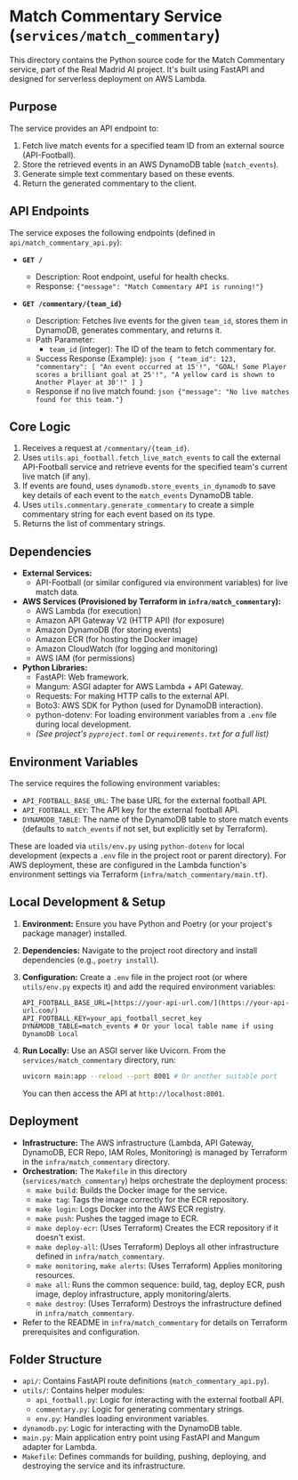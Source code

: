 # Match Commentary Service (`services/match_commentary`)

This directory contains the Python source code for the Match Commentary service, part of the Real Madrid AI project. It's built using FastAPI and designed for serverless deployment on AWS Lambda.

## Purpose

The service provides an API endpoint to:

1. Fetch live match events for a specified team ID from an external source (API-Football).
2. Store the retrieved events in an AWS DynamoDB table (`match_events`).
3. Generate simple text commentary based on these events.
4. Return the generated commentary to the client.

## API Endpoints

The service exposes the following endpoints (defined in `api/match_commentary_api.py`):

* **`GET /`**
  * Description: Root endpoint, useful for health checks.
  * Response: `{"message": "Match Commentary API is running!"}`

* **`GET /commentary/{team_id}`**
  * Description: Fetches live events for the given `team_id`, stores them in DynamoDB, generates commentary, and returns it.
  * Path Parameter:
    * `team_id` (integer): The ID of the team to fetch commentary for.
  * Success Response (Example):
        ```json
        {
          "team_id": 123,
          "commentary": [
            "An event occurred at 15'!",
            "GOAL! Some Player scores a brilliant goal at 25'!",
            "A yellow card is shown to Another Player at 30'!"
          ]
        }
        ```
  * Response if no live match found:
        ```json
        {"message": "No live matches found for this team."}
        ```

## Core Logic

1. Receives a request at `/commentary/{team_id}`.
2. Uses `utils.api_football.fetch_live_match_events` to call the external API-Football service and retrieve events for the specified team's current live match (if any).
3. If events are found, uses `dynamodb.store_events_in_dynamodb` to save key details of each event to the `match_events` DynamoDB table.
4. Uses `utils.commentary.generate_commentary` to create a simple commentary string for each event based on its type.
5. Returns the list of commentary strings.

## Dependencies

* **External Services:**
  * API-Football (or similar configured via environment variables) for live match data.
* **AWS Services (Provisioned by Terraform in `infra/match_commentary`):**
  * AWS Lambda (for execution)
  * Amazon API Gateway V2 (HTTP API) (for exposure)
  * Amazon DynamoDB (for storing events)
  * Amazon ECR (for hosting the Docker image)
  * Amazon CloudWatch (for logging and monitoring)
  * AWS IAM (for permissions)
* **Python Libraries:**
  * FastAPI: Web framework.
  * Mangum: ASGI adapter for AWS Lambda + API Gateway.
  * Requests: For making HTTP calls to the external API.
  * Boto3: AWS SDK for Python (used for DynamoDB interaction).
  * python-dotenv: For loading environment variables from a `.env` file during local development.
  * *(See project's `pyproject.toml` or `requirements.txt` for a full list)*

## Environment Variables

The service requires the following environment variables:

* `API_FOOTBALL_BASE_URL`: The base URL for the external football API.
* `API_FOOTBALL_KEY`: The API key for the external football API.
* `DYNAMODB_TABLE`: The name of the DynamoDB table to store match events (defaults to `match_events` if not set, but explicitly set by Terraform).

These are loaded via `utils/env.py` using `python-dotenv` for local development (expects a `.env` file in the project root or parent directory). For AWS deployment, these are configured in the Lambda function's environment settings via Terraform (`infra/match_commentary/main.tf`).

## Local Development & Setup

1. **Environment:** Ensure you have Python and Poetry (or your project's package manager) installed.
2. **Dependencies:** Navigate to the project root directory and install dependencies (e.g., `poetry install`).
3. **Configuration:** Create a `.env` file in the project root (or where `utils/env.py` expects it) and add the required environment variables:

    ```dotenv
    API_FOOTBALL_BASE_URL=[https://your-api-url.com/](https://your-api-url.com/)
    API_FOOTBALL_KEY=your_api_football_secret_key
    DYNAMODB_TABLE=match_events # Or your local table name if using DynamoDB Local
    ```

4. **Run Locally:** Use an ASGI server like Uvicorn. From the `services/match_commentary` directory, run:

    ```bash
    uvicorn main:app --reload --port 8001 # Or another suitable port
    ```

    You can then access the API at `http://localhost:8001`.

## Deployment

* **Infrastructure:** The AWS infrastructure (Lambda, API Gateway, DynamoDB, ECR Repo, IAM Roles, Monitoring) is managed by Terraform in the `infra/match_commentary` directory.
* **Orchestration:** The `Makefile` in this directory (`services/match_commentary`) helps orchestrate the deployment process:
  * `make build`: Builds the Docker image for the service.
  * `make tag`: Tags the image correctly for the ECR repository.
  * `make login`: Logs Docker into the AWS ECR registry.
  * `make push`: Pushes the tagged image to ECR.
  * `make deploy-ecr`: (Uses Terraform) Creates the ECR repository if it doesn't exist.
  * `make deploy-all`: (Uses Terraform) Deploys all other infrastructure defined in `infra/match_commentary`.
  * `make monitoring`, `make alerts`: (Uses Terraform) Applies monitoring resources.
  * `make all`: Runs the common sequence: build, tag, deploy ECR, push image, deploy infrastructure, apply monitoring/alerts.
  * `make destroy`: (Uses Terraform) Destroys the infrastructure defined in `infra/match_commentary`.
* Refer to the README in `infra/match_commentary` for details on Terraform prerequisites and configuration.

## Folder Structure

* `api/`: Contains FastAPI route definitions (`match_commentary_api.py`).
* `utils/`: Contains helper modules:
  * `api_football.py`: Logic for interacting with the external football API.
  * `commentary.py`: Logic for generating commentary strings.
  * `env.py`: Handles loading environment variables.
* `dynamodb.py`: Logic for interacting with the DynamoDB table.
* `main.py`: Main application entry point using FastAPI and Mangum adapter for Lambda.
* `Makefile`: Defines commands for building, pushing, deploying, and destroying the service and its infrastructure.